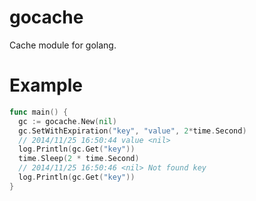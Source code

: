 # gocache
Cache module for golang.

# Example

```go
func main() {
  gc := gocache.New(nil)
  gc.SetWithExpiration("key", "value", 2*time.Second)
  // 2014/11/25 16:50:44 value <nil>
  log.Println(gc.Get("key"))
  time.Sleep(2 * time.Second)
  // 2014/11/25 16:50:46 <nil> Not found key
  log.Println(gc.Get("key"))
}
```
